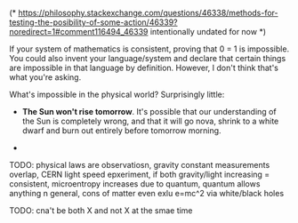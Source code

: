 (* https://philosophy.stackexchange.com/questions/46338/methods-for-testing-the-posibility-of-some-action/46339?noredirect=1#comment116494_46339 intentionally undated for now *)

If your system of mathematics is consistent, proving that 0 = 1 is impossible. You could also invent your language/system and declare that certain things are impossible in that language by definition. However, I don't think that's what you're asking.

What's impossible in the physical world? Surprisingly little:

  - **The Sun won't rise tomorrow**. It's possible that our understanding of the Sun is completely wrong, and that it will go nova, shrink to a white dwarf and burn out entirely before tomorrow morning.

  - 

TODO: physical laws are observatiosn, gravity constant measurements overlap, CERN light speed epxeriment, if both gravity/light increasing = consistent, microentropy increases due to quantum, quantum allows anything n general, cons of matter even exlu e=mc^2 via white/black holes

TODO: cna't be both X and not X at the smae time
